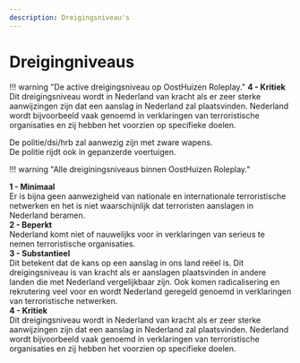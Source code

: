 ```yaml
---
description: Dreigingsniveau's
---
```


# Dreigingniveaus

!!! warning "De active dreigingsniveau op OostHuizen Roleplay."
**4 - Kritiek**  
Dit dreigingsniveau wordt in Nederland van kracht als er zeer sterke aanwijzingen zijn dat een aanslag in Nederland zal plaatsvinden. Nederland wordt bijvoorbeeld vaak genoemd in verklaringen van terroristische organisaties en zij hebben het voorzien op specifieke doelen.
 
De politie/dsi/hrb zal aanwezig zijn met zware wapens.  
De politie rijdt ook in gepanzerde voertuigen.

!!! warning "Alle dreiginingsniveaus binnen OostHuizen Roleplay."

**1 - Minimaal**  
Er is bijna geen aanwezigheid van nationale en internationale terroristische netwerken en het is niet waarschijnlijk dat terroristen aanslagen in Nederland beramen.  
**2 - Beperkt**  
Nederland komt niet of nauwelijks voor in verklaringen van serieus te nemen terroristische organisaties.  
**3 - Substantieel**  
Dit betekent dat de kans op een aanslag in ons land reëel is. Dit dreigingsniveau is van kracht als er aanslagen plaatsvinden in andere landen die met Nederland vergelijkbaar zijn. Ook komen radicalisering en rekrutering veel voor en wordt Nederland geregeld genoemd in verklaringen van terroristische netwerken.  
**4 - Kritiek**  
Dit dreigingsniveau wordt in Nederland van kracht als er zeer sterke aanwijzingen zijn dat een aanslag in Nederland zal plaatsvinden. Nederland wordt bijvoorbeeld vaak genoemd in verklaringen van terroristische organisaties en zij hebben het voorzien op specifieke doelen.
